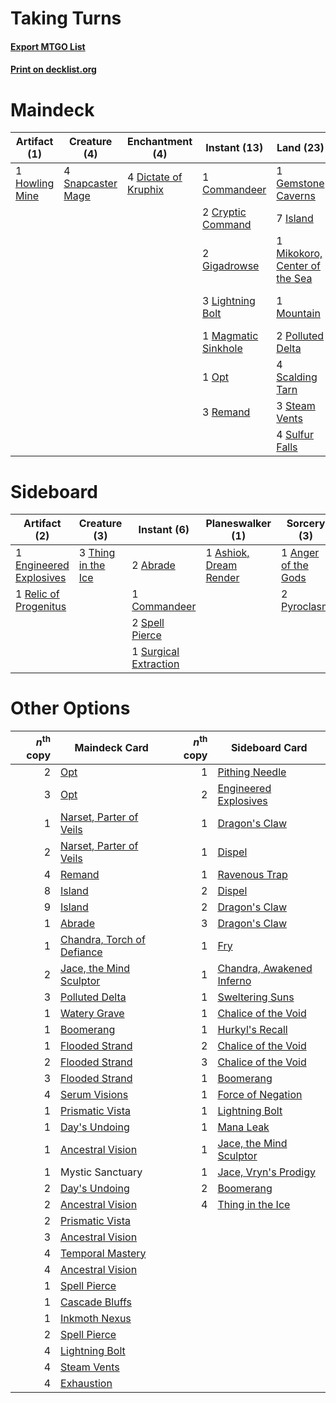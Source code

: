 # Taking Turns

#### [Export MTGO List](../collection/Taking%20Turns/Taking%20Turns.txt)
#### [Print on decklist.org](http://decklist.org/?deckmain=1%09Commandeer%0A2%09Cryptic%20Command%0A4%09Dictate%20of%20Kruphix%0A3%09Exhaustion%0A1%09Gemstone%20Caverns%0A2%09Gigadrowse%0A1%09Howling%20Mine%0A7%09Island%0A1%09Jace,%20the%20Mind%20Sculptor%0A3%09Lightning%20Bolt%0A1%09Magmatic%20Sinkhole%0A1%09Mikokoro,%20Center%20of%20the%20Sea%0A1%09Mountain%0A1%09Opt%0A1%09Part%20the%20Waterveil%0A2%09Polluted%20Delta%0A3%09Remand%0A4%09Scalding%20Tarn%0A3%09Serum%20Visions%0A4%09Snapcaster%20Mage%0A3%09Steam%20Vents%0A4%09Sulfur%20Falls%0A3%09Temporal%20Mastery%0A4%09Time%20Warp&deckside=2%09Abrade%0A1%09Anger%20of%20the%20Gods%0A1%09Ashiok,%20Dream%20Render%0A1%09Commandeer%0A1%09Engineered%20Explosives%0A2%09Pyroclasm%0A1%09Relic%20of%20Progenitus%0A2%09Spell%20Pierce%0A1%09Surgical%20Extraction%0A3%09Thing%20in%20the%20Ice)
# Maindeck

|                                      Artifact (1)                                       |                                        Creature (4)                                        |                                        Enchantment (4)                                        |                                         Instant (13)                                         |                                               Land (23)                                                |                                          Planeswalker (1)                                          |                                         Sorcery (14)                                          |
|-----------------------------------------------------------------------------------------|--------------------------------------------------------------------------------------------|-----------------------------------------------------------------------------------------------|----------------------------------------------------------------------------------------------|--------------------------------------------------------------------------------------------------------|----------------------------------------------------------------------------------------------------|-----------------------------------------------------------------------------------------------|
|1 [Howling Mine](http://gatherer.wizards.com/Pages/Card/Details.aspx?multiverseid=129598)|4 [Snapcaster Mage](http://gatherer.wizards.com/Pages/Card/Details.aspx?multiverseid=227676)|4 [Dictate of Kruphix](http://gatherer.wizards.com/Pages/Card/Details.aspx?multiverseid=451041)|1 [Commandeer](http://gatherer.wizards.com/Pages/Card/Details.aspx?multiverseid=121243)       |1 [Gemstone Caverns](http://gatherer.wizards.com/Pages/Card/Details.aspx?multiverseid=122094)           |1 [Jace, the Mind Sculptor](http://gatherer.wizards.com/Pages/Card/Details.aspx?multiverseid=442051)|3 [Exhaustion](http://gatherer.wizards.com/Pages/Card/Details.aspx?multiverseid=84065)         |
|                                                                                         |                                                                                            |                                                                                               |2 [Cryptic Command](http://gatherer.wizards.com/Pages/Card/Details.aspx?multiverseid=438614)  |7 [Island](http://gatherer.wizards.com/Pages/Card/Details.aspx?multiverseid=439857)                     |                                                                                                    |1 [Part the Waterveil](http://gatherer.wizards.com/Pages/Card/Details.aspx?multiverseid=401982)|
|                                                                                         |                                                                                            |                                                                                               |2 [Gigadrowse](http://gatherer.wizards.com/Pages/Card/Details.aspx?multiverseid=96864)        |1 [Mikokoro, Center of the Sea](http://gatherer.wizards.com/Pages/Card/Details.aspx?multiverseid=442230)|                                                                                                    |3 [Serum Visions](http://gatherer.wizards.com/Pages/Card/Details.aspx?multiverseid=50145)      |
|                                                                                         |                                                                                            |                                                                                               |3 [Lightning Bolt](http://gatherer.wizards.com/Pages/Card/Details.aspx?multiverseid=806)      |1 [Mountain](http://gatherer.wizards.com/Pages/Card/Details.aspx?multiverseid=439859)                   |                                                                                                    |3 [Temporal Mastery](http://gatherer.wizards.com/Pages/Card/Details.aspx?multiverseid=240133)  |
|                                                                                         |                                                                                            |                                                                                               |1 [Magmatic Sinkhole](http://gatherer.wizards.com/Pages/Card/Details.aspx?multiverseid=464084)|2 [Polluted Delta](http://gatherer.wizards.com/Pages/Card/Details.aspx?multiverseid=405104)             |                                                                                                    |4 [Time Warp](http://gatherer.wizards.com/Pages/Card/Details.aspx?multiverseid=439354)         |
|                                                                                         |                                                                                            |                                                                                               |1 [Opt](http://gatherer.wizards.com/Pages/Card/Details.aspx?multiverseid=442948)              |4 [Scalding Tarn](http://gatherer.wizards.com/Pages/Card/Details.aspx?multiverseid=405107)              |                                                                                                    |                                                                                               |
|                                                                                         |                                                                                            |                                                                                               |3 [Remand](http://gatherer.wizards.com/Pages/Card/Details.aspx?multiverseid=380255)           |3 [Steam Vents](http://gatherer.wizards.com/Pages/Card/Details.aspx?multiverseid=405109)                |                                                                                                    |                                                                                               |
|                                                                                         |                                                                                            |                                                                                               |                                                                                              |4 [Sulfur Falls](http://gatherer.wizards.com/Pages/Card/Details.aspx?multiverseid=443135)               |                                                                                                    |                                                                                               |


# Sideboard

|                                          Artifact (2)                                           |                                        Creature (3)                                         |                                          Instant (6)                                           |                                        Planeswalker (1)                                         |                                         Sorcery (3)                                          |
|-------------------------------------------------------------------------------------------------|---------------------------------------------------------------------------------------------|------------------------------------------------------------------------------------------------|-------------------------------------------------------------------------------------------------|----------------------------------------------------------------------------------------------|
|1 [Engineered Explosives](http://gatherer.wizards.com/Pages/Card/Details.aspx?multiverseid=50139)|3 [Thing in the Ice](http://gatherer.wizards.com/Pages/Card/Details.aspx?multiverseid=409836)|2 [Abrade](http://gatherer.wizards.com/Pages/Card/Details.aspx?multiverseid=430772)             |1 [Ashiok, Dream Render](http://gatherer.wizards.com/Pages/Card/Details.aspx?multiverseid=461155)|1 [Anger of the Gods](http://gatherer.wizards.com/Pages/Card/Details.aspx?multiverseid=438682)|
|1 [Relic of Progenitus](http://gatherer.wizards.com/Pages/Card/Details.aspx?multiverseid=174824) |                                                                                             |1 [Commandeer](http://gatherer.wizards.com/Pages/Card/Details.aspx?multiverseid=121243)         |                                                                                                 |2 [Pyroclasm](http://gatherer.wizards.com/Pages/Card/Details.aspx?multiverseid=129801)        |
|                                                                                                 |                                                                                             |2 [Spell Pierce](http://gatherer.wizards.com/Pages/Card/Details.aspx?multiverseid=425876)       |                                                                                                 |                                                                                              |
|                                                                                                 |                                                                                             |1 [Surgical Extraction](http://gatherer.wizards.com/Pages/Card/Details.aspx?multiverseid=397706)|                                                                                                 |                                                                                              |


# Other Options

|*n*<sup>th</sup> copy|                                            Maindeck Card                                            |*n*<sup>th</sup> copy|                                           Sideboard Card                                           |
|--------------------:|-----------------------------------------------------------------------------------------------------|--------------------:|----------------------------------------------------------------------------------------------------|
|                    2|[Opt](http://gatherer.wizards.com/Pages/Card/Details.aspx?multiverseid=442948)                       |                    1|[Pithing Needle](http://gatherer.wizards.com/Pages/Card/Details.aspx?multiverseid=129526)           |
|                    3|[Opt](http://gatherer.wizards.com/Pages/Card/Details.aspx?multiverseid=442948)                       |                    2|[Engineered Explosives](http://gatherer.wizards.com/Pages/Card/Details.aspx?multiverseid=50139)     |
|                    1|[Narset, Parter of Veils](http://gatherer.wizards.com/Pages/Card/Details.aspx?multiverseid=460988)   |                    1|[Dragon's Claw](http://gatherer.wizards.com/Pages/Card/Details.aspx?multiverseid=129527)            |
|                    2|[Narset, Parter of Veils](http://gatherer.wizards.com/Pages/Card/Details.aspx?multiverseid=460988)   |                    1|[Dispel](http://gatherer.wizards.com/Pages/Card/Details.aspx?multiverseid=401858)                   |
|                    4|[Remand](http://gatherer.wizards.com/Pages/Card/Details.aspx?multiverseid=380255)                    |                    1|[Ravenous Trap](http://gatherer.wizards.com/Pages/Card/Details.aspx?multiverseid=197537)            |
|                    8|[Island](http://gatherer.wizards.com/Pages/Card/Details.aspx?multiverseid=439857)                    |                    2|[Dispel](http://gatherer.wizards.com/Pages/Card/Details.aspx?multiverseid=401858)                   |
|                    9|[Island](http://gatherer.wizards.com/Pages/Card/Details.aspx?multiverseid=439857)                    |                    2|[Dragon's Claw](http://gatherer.wizards.com/Pages/Card/Details.aspx?multiverseid=129527)            |
|                    1|[Abrade](http://gatherer.wizards.com/Pages/Card/Details.aspx?multiverseid=430772)                    |                    3|[Dragon's Claw](http://gatherer.wizards.com/Pages/Card/Details.aspx?multiverseid=129527)            |
|                    1|[Chandra, Torch of Defiance](http://gatherer.wizards.com/Pages/Card/Details.aspx?multiverseid=417683)|                    1|[Fry](http://gatherer.wizards.com/Pages/Card/Details.aspx?multiverseid=466894)                      |
|                    2|[Jace, the Mind Sculptor](http://gatherer.wizards.com/Pages/Card/Details.aspx?multiverseid=442051)   |                    1|[Chandra, Awakened Inferno](http://gatherer.wizards.com/Pages/Card/Details.aspx?multiverseid=466881)|
|                    3|[Polluted Delta](http://gatherer.wizards.com/Pages/Card/Details.aspx?multiverseid=405104)            |                    1|[Sweltering Suns](http://gatherer.wizards.com/Pages/Card/Details.aspx?multiverseid=426851)          |
|                    1|[Watery Grave](http://gatherer.wizards.com/Pages/Card/Details.aspx?multiverseid=405114)              |                    1|[Chalice of the Void](http://gatherer.wizards.com/Pages/Card/Details.aspx?multiverseid=442211)      |
|                    1|[Boomerang](http://gatherer.wizards.com/Pages/Card/Details.aspx?multiverseid=129494)                 |                    1|[Hurkyl's Recall](http://gatherer.wizards.com/Pages/Card/Details.aspx?multiverseid=135260)          |
|                    1|[Flooded Strand](http://gatherer.wizards.com/Pages/Card/Details.aspx?multiverseid=405098)            |                    2|[Chalice of the Void](http://gatherer.wizards.com/Pages/Card/Details.aspx?multiverseid=442211)      |
|                    2|[Flooded Strand](http://gatherer.wizards.com/Pages/Card/Details.aspx?multiverseid=405098)            |                    3|[Chalice of the Void](http://gatherer.wizards.com/Pages/Card/Details.aspx?multiverseid=442211)      |
|                    3|[Flooded Strand](http://gatherer.wizards.com/Pages/Card/Details.aspx?multiverseid=405098)            |                    1|[Boomerang](http://gatherer.wizards.com/Pages/Card/Details.aspx?multiverseid=129494)                |
|                    4|[Serum Visions](http://gatherer.wizards.com/Pages/Card/Details.aspx?multiverseid=50145)              |                    1|[Force of Negation](http://gatherer.wizards.com/Pages/Card/Details.aspx?multiverseid=464001)        |
|                    1|[Prismatic Vista](http://gatherer.wizards.com/Pages/Card/Details.aspx?multiverseid=464193)           |                    1|[Lightning Bolt](http://gatherer.wizards.com/Pages/Card/Details.aspx?multiverseid=806)              |
|                    1|[Day's Undoing](http://gatherer.wizards.com/Pages/Card/Details.aspx?multiverseid=398652)             |                    1|[Mana Leak](http://gatherer.wizards.com/Pages/Card/Details.aspx?multiverseid=45242)                 |
|                    1|[Ancestral Vision](http://gatherer.wizards.com/Pages/Card/Details.aspx?multiverseid=189244)          |                    1|[Jace, the Mind Sculptor](http://gatherer.wizards.com/Pages/Card/Details.aspx?multiverseid=442051)  |
|                    1|Mystic Sanctuary                                                                                     |                    1|[Jace, Vryn's Prodigy](http://gatherer.wizards.com/Pages/Card/Details.aspx?multiverseid=398434)     |
|                    2|[Day's Undoing](http://gatherer.wizards.com/Pages/Card/Details.aspx?multiverseid=398652)             |                    2|[Boomerang](http://gatherer.wizards.com/Pages/Card/Details.aspx?multiverseid=129494)                |
|                    2|[Ancestral Vision](http://gatherer.wizards.com/Pages/Card/Details.aspx?multiverseid=189244)          |                    4|[Thing in the Ice](http://gatherer.wizards.com/Pages/Card/Details.aspx?multiverseid=409836)         |
|                    2|[Prismatic Vista](http://gatherer.wizards.com/Pages/Card/Details.aspx?multiverseid=464193)           |                     |                                                                                                    |
|                    3|[Ancestral Vision](http://gatherer.wizards.com/Pages/Card/Details.aspx?multiverseid=189244)          |                     |                                                                                                    |
|                    4|[Temporal Mastery](http://gatherer.wizards.com/Pages/Card/Details.aspx?multiverseid=240133)          |                     |                                                                                                    |
|                    4|[Ancestral Vision](http://gatherer.wizards.com/Pages/Card/Details.aspx?multiverseid=189244)          |                     |                                                                                                    |
|                    1|[Spell Pierce](http://gatherer.wizards.com/Pages/Card/Details.aspx?multiverseid=425876)              |                     |                                                                                                    |
|                    1|[Cascade Bluffs](http://gatherer.wizards.com/Pages/Card/Details.aspx?multiverseid=442226)            |                     |                                                                                                    |
|                    1|[Inkmoth Nexus](http://gatherer.wizards.com/Pages/Card/Details.aspx?multiverseid=213731)             |                     |                                                                                                    |
|                    2|[Spell Pierce](http://gatherer.wizards.com/Pages/Card/Details.aspx?multiverseid=425876)              |                     |                                                                                                    |
|                    4|[Lightning Bolt](http://gatherer.wizards.com/Pages/Card/Details.aspx?multiverseid=806)               |                     |                                                                                                    |
|                    4|[Steam Vents](http://gatherer.wizards.com/Pages/Card/Details.aspx?multiverseid=405109)               |                     |                                                                                                    |
|                    4|[Exhaustion](http://gatherer.wizards.com/Pages/Card/Details.aspx?multiverseid=84065)                 |                     |                                                                                                    |

